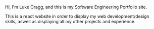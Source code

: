 Hi, I'm Luke Cragg, and this is my Software Engineering Portfolio site.

This is a react website in order to display my web development/design skills, aswell as displaying all my other projects and experience.
